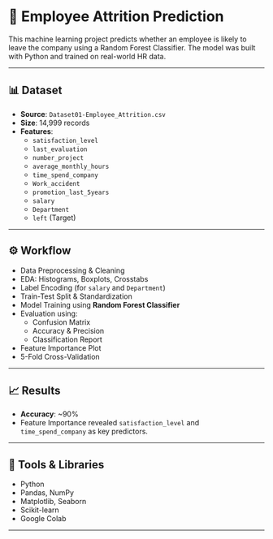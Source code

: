 # 💼 Employee Attrition Prediction

This machine learning project predicts whether an employee is likely to leave the company using a Random Forest Classifier. The model was built with Python and trained on real-world HR data.

---

## 📊 Dataset
- **Source**: `Dataset01-Employee_Attrition.csv`
- **Size**: 14,999 records
- **Features**:
  - `satisfaction_level`
  - `last_evaluation`
  - `number_project`
  - `average_monthly_hours`
  - `time_spend_company`
  - `Work_accident`
  - `promotion_last_5years`
  - `salary`
  - `Department`
  - `left` (Target)

---

## ⚙️ Workflow
- Data Preprocessing & Cleaning
- EDA: Histograms, Boxplots, Crosstabs
- Label Encoding (for `salary` and `Department`)
- Train-Test Split & Standardization
- Model Training using **Random Forest Classifier**
- Evaluation using:
  - Confusion Matrix
  - Accuracy & Precision
  - Classification Report
- Feature Importance Plot
- 5-Fold Cross-Validation

---

## 📈 Results
- **Accuracy**: ~90%
- Feature Importance revealed `satisfaction_level` and `time_spend_company` as key predictors.

---

## 🧰 Tools & Libraries
- Python
- Pandas, NumPy
- Matplotlib, Seaborn
- Scikit-learn
- Google Colab

---


